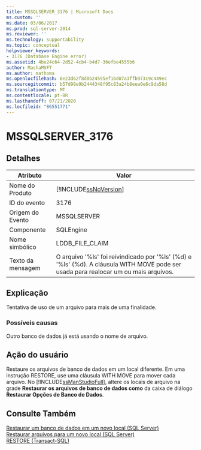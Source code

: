 ```yaml
---
title: MSSQLSERVER_3176 | Microsoft Docs
ms.custom: ''
ms.date: 03/06/2017
ms.prod: sql-server-2014
ms.reviewer: ''
ms.technology: supportability
ms.topic: conceptual
helpviewer_keywords:
- 3176 (Database Engine error)
ms.assetid: 4be24c64-2d52-4cb4-b4d7-36efbe4555b6
author: MashaMSFT
ms.author: mathoma
ms.openlocfilehash: 6e23d62f8d0b24595ef16d07a3ffb973c9c449ec
ms.sourcegitcommit: b57d98e9b2444348f95c83a24b8eea0e6c9da58d
ms.translationtype: MT
ms.contentlocale: pt-BR
ms.lasthandoff: 07/21/2020
ms.locfileid: "86551771"
---
```

# <a name="mssqlserver_3176"></a>MSSQLSERVER_3176
    
## <a name="details"></a>Detalhes  
  
|Atributo|Valor|  
|-|-|  
|Nome do Produto|[!INCLUDE[ssNoVersion](../../includes/ssnoversion-md.md)]|  
|ID do evento|3176|  
|Origem do Evento|MSSQLSERVER|  
|Componente|SQLEngine|  
|Nome simbólico|LDDB_FILE_CLAIM|  
|Texto da mensagem|O arquivo '%ls' foi reivindicado por '%ls' (%d) e '%ls' (%d). A cláusula WITH MOVE pode ser usada para realocar um ou mais arquivos.|  
  
## <a name="explanation"></a>Explicação  
 Tentativa de uso de um arquivo para mais de uma finalidade.  
  
### <a name="possible-causes"></a>Possíveis causas  
 Outro banco de dados já está usando o nome de arquivo.  
  
## <a name="user-action"></a>Ação do usuário  
 Restaure os arquivos de banco de dados em um local diferente. Em uma instrução RESTORE, use uma cláusula WITH MOVE para mover cada arquivo. No [!INCLUDE[ssManStudioFull](../../includes/ssmanstudiofull-md.md)], altere os locais de arquivo na grade **Restaurar os arquivos de banco de dados como** da caixa de diálogo **Restaurar Opções de Banco de Dados**.  
  
## <a name="see-also"></a>Consulte Também  
 [Restaurar um banco de dados em um novo local &#40;SQL Server&#41;](../backup-restore/restore-a-database-to-a-new-location-sql-server.md)   
 [Restaurar arquivos para um novo local &#40;SQL Server&#41;](../backup-restore/restore-files-to-a-new-location-sql-server.md)   
 [RESTORE &#40;Transact-SQL&#41;](/sql/t-sql/statements/restore-statements-transact-sql)  
  
  
